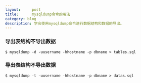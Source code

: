 ```yaml
---
layout:     post
title:      mysqldump命令的用法
category: blog
description: 学会使用mysqldump命令进行数据结构和数据的导出。
---
```


### 导出表结构不导出数据 

    $ mysqldump -d -uusername -hhostname -p dbname > tables.sql

### 导出表结构不导出数据 

    $ mysqldump -t -uusername -hhostname -p dbname > datas.sql

